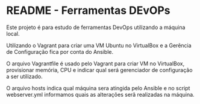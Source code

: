 # README - Ferramentas DEvOPs

Este projeto é para estudo de ferramentas DevOps utilizando a máquina local.

Utilizando o Vagrant para criar uma VM Ubuntu no VirtualBox e a Gerência de Configuração fica por conta do
Ansible.

O arquivo Vagrantfile é usado pelo Vagrant para criar VM no VirtualBox, provisionar memória, CPU e indicar qual será gerenciador de configuração a ser utilizado.
  
O arquivo hosts indica qual máquina sera atingida pelo Ansible e no script webserver.yml informamos quais as alterações serã realizadas na máquina.
